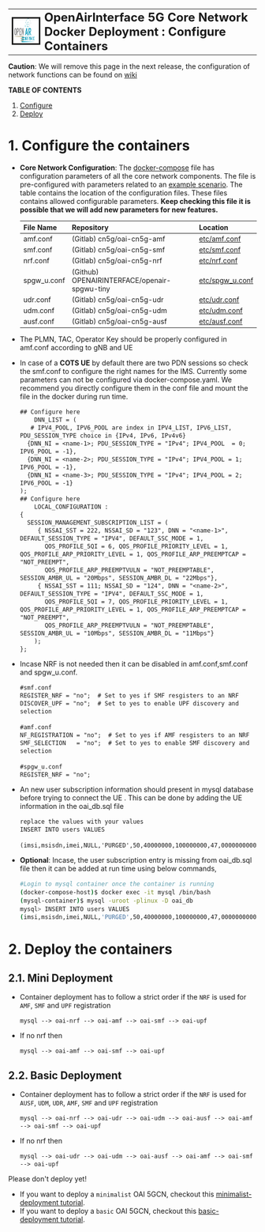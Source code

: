 <table style="border-collapse: collapse; border: none;">
  <tr style="border-collapse: collapse; border: none;">
    <td style="border-collapse: collapse; border: none;">
      <a href="http://www.openairinterface.org/">
         <img src="./images/oai_final_logo.png" alt="" border=3 height=50 width=150>
         </img>
      </a>
    </td>
    <td style="border-collapse: collapse; border: none; vertical-align: center;">
      <b><font size = "5">OpenAirInterface 5G Core Network Docker Deployment : Configure Containers</font></b>
    </td>
  </tr>
</table>

**Caution**: We will remove this page in the next release, the configuration of network functions can be found on [wiki](https://gitlab.eurecom.fr/oai/cn5g/oai-cn5g-fed/-/wikis/home)


**TABLE OF CONTENTS**

1.  [Configure](#1-configure-the-containers)
2.  [Deploy](#2-deploy-the-containers)

# 1. Configure the containers #

- **Core Network Configuration**: The [docker-compose](../docker-compose/docker-compose.yaml) file has configuration parameters of all the core network components. The file is pre-configured with parameters related to an [example scenario](./DEPLOY_SA5G_WITH_DS_TESTER.md). The table contains the location of the configuration files. These files contains allowed configurable parameters. **Keep checking this file it is possible that we will add new parameters for new features.**  

    | File Name   | Repository                                   | Location        |
    |:----------- |:-------------------------------------------- |:--------------- |
    | amf.conf    | (Gitlab) cn5g/oai-cn5g-amf                   | [etc/amf.conf](https://gitlab.eurecom.fr/oai/cn5g/oai-cn5g-amf/-/blob/master/etc/amf.conf)    |
    | smf.conf    | (Gitlab) cn5g/oai-cn5g-smf                   | [etc/smf.conf](https://gitlab.eurecom.fr/oai/cn5g/oai-cn5g-smf/-/blob/master/etc/smf.conf)    |
    | nrf.conf    | (Gitlab) cn5g/oai-cn5g-nrf                   | [etc/nrf.conf](https://gitlab.eurecom.fr/oai/cn5g/oai-cn5g-nrf/-/blob/master/etc/nrf.conf)   |
    | spgw_u.conf | (Github) OPENAIRINTERFACE/openair-spgwu-tiny | [etc/spgw_u.conf](https://github.com/OPENAIRINTERFACE/openair-spgwu-tiny/blob/master/etc/spgw_u.conf) |
    | udr.conf    | (Gitlab) cn5g/oai-cn5g-udr                   | [etc/udr.conf](https://gitlab.eurecom.fr/oai/cn5g/oai-cn5g-udr/-/blob/master/etc/udr.conf)   |
    | udm.conf    | (Gitlab) cn5g/oai-cn5g-udm                   | [etc/udm.conf](https://gitlab.eurecom.fr/oai/cn5g/oai-cn5g-udm/-/blob/master/etc/udm.conf)   |
    | ausf.conf   | (Gitlab) cn5g/oai-cn5g-ausf                  | [etc/ausf.conf](https://gitlab.eurecom.fr/oai/cn5g/oai-cn5g-ausf/-/blob/master/etc/ausf.conf)   |

- The PLMN, TAC, Operator Key should be properly configured in amf.conf according to gNB and UE
- In case of a **COTS UE** by default there are two PDN sessions so check the smf.conf to configure the right names for the IMS. Currently some parameters can not be configured via docker-compose.yaml. We recommend you directly configure them in the conf file and mount the file in the docker during run time. 
    ```
    ## Configure here
        DNN_LIST = (
       # IPV4_POOL, IPV6_POOL are index in IPV4_LIST, IPV6_LIST, PDU_SESSION_TYPE choice in {IPv4, IPv6, IPv4v6}
      {DNN_NI = <name-1>; PDU_SESSION_TYPE = "IPv4"; IPV4_POOL  = 0; IPV6_POOL = -1},
      {DNN_NI = <name-2>; PDU_SESSION_TYPE = "IPv4"; IPV4_POOL = 1; IPV6_POOL = -1},
      {DNN_NI = <name-3>; PDU_SESSION_TYPE = "IPv4"; IPV4_POOL = 2; IPV6_POOL = -1}
    );
    ## Configure here
        LOCAL_CONFIGURATION :
    {
      SESSION_MANAGEMENT_SUBSCRIPTION_LIST = (
         { NSSAI_SST = 222, NSSAI_SD = "123", DNN = "<name-1>", DEFAULT_SESSION_TYPE = "IPV4", DEFAULT_SSC_MODE = 1, 
           QOS_PROFILE_5QI = 6, QOS_PROFILE_PRIORITY_LEVEL = 1, QOS_PROFILE_ARP_PRIORITY_LEVEL = 1, QOS_PROFILE_ARP_PREEMPTCAP = "NOT_PREEMPT", 
           QOS_PROFILE_ARP_PREEMPTVULN = "NOT_PREEMPTABLE", SESSION_AMBR_UL = "20Mbps", SESSION_AMBR_DL = "22Mbps"},
         { NSSAI_SST = 111; NSSAI_SD = "124", DNN = "<name-2>", DEFAULT_SESSION_TYPE = "IPV4", DEFAULT_SSC_MODE = 1, 
           QOS_PROFILE_5QI = 7, QOS_PROFILE_PRIORITY_LEVEL = 1, QOS_PROFILE_ARP_PRIORITY_LEVEL = 1, QOS_PROFILE_ARP_PREEMPTCAP = "NOT_PREEMPT", 
           QOS_PROFILE_ARP_PREEMPTVULN = "NOT_PREEMPTABLE", SESSION_AMBR_UL = "10Mbps", SESSION_AMBR_DL = "11Mbps"}
        );                 
    };  
    ```
- Incase NRF is not needed then it can be disabled in amf.conf,smf.conf and spgw_u.conf. 

    ```
    #smf.conf
    REGISTER_NRF = "no";  # Set to yes if SMF resgisters to an NRF
    DISCOVER_UPF = "no";  # Set to yes to enable UPF discovery and selection
    
    #amf.conf
    NF_REGISTRATION = "no";  # Set to yes if AMF resgisters to an NRF
    SMF_SELECTION   = "no";  # Set to yes to enable SMF discovery and selection
     
    #spgw_u.conf
    REGISTER_NRF = "no";
    ```
- An new user subscription information should present in mysql database before trying to connect the UE . This can be done by adding the UE information in the oai_db.sql file

  ```
  replace the values with your values
  INSERT INTO users VALUES
    (imsi,msisdn,imei,NULL,'PURGED',50,40000000,100000000,47,0000000000,1,key,0,0,0x40,'ebd07771ace8677a',opc);
  ```

- **Optional**: Incase, the user subscription entry is missing from oai_db.sql file then it can be added at run time using below commands,

    ```bash
    #Login to mysql container once the container is running
    (docker-compose-host)$ docker exec -it mysql /bin/bash
    (mysql-container)$ mysql -uroot -plinux -D oai_db
    mysql> INSERT INTO users VALUES
    (imsi,msisdn,imei,NULL,'PURGED',50,40000000,100000000,47,0000000000,1,key,0,0,0x40,'ebd07771ace8677a',opc);
    ```

# 2. Deploy the containers #

## 2.1. Mini Deployment ##

- Container deployment has to follow a strict order if the `NRF` is used for `AMF`, `SMF` and `UPF` registration

    ```
    mysql --> oai-nrf --> oai-amf --> oai-smf --> oai-upf
    ```
- If no nrf then

    ```
    mysql --> oai-amf --> oai-smf --> oai-upf
    ```

## 2.2. Basic Deployment ##

- Container deployment has to follow a strict order if the `NRF` is used for `AUSF`, `UDM`, `UDR`, `AMF`, `SMF` and `UPF` registration

    ```
    mysql --> oai-nrf --> oai-udr --> oai-udm --> oai-ausf --> oai-amf --> oai-smf --> oai-upf
    ```
- If no nrf then

    ```
    mysql --> oai-udr --> oai-udm --> oai-ausf --> oai-amf --> oai-smf --> oai-upf
    ```

Please don't deploy yet!

- If you want to deploy a `minimalist` OAI 5GCN, checkout this [minimalist-deployment tutorial](./DEPLOY_SA5G_MINI_DS_TESTER_DEPLOYMENT.md).
- If you want to deploy a `basic` OAI 5GCN, checkout this [basic-deployment tutorial](./DEPLOY_SA5G_BASIC_DS_TESTER_DEPLOYMENT.md).


